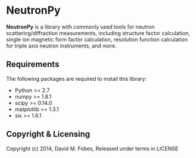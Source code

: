 # NeutronPy

**NeutronPy** is a library with commonly used tools for neutron scattering/diffraction measurements, including structure factor calculation, single ion magnetic form factor calculation, resolution function calculation for triple axis neutron instruments, and more.

## Requirements

The following packages are required to install this library:

* Python >= 2.7
* numpy >= 1.8.1
* scipy >= 0.14.0
* matplotlib >= 1.3.1
* six >= 1.6.1

## Copyright & Licensing

Copyright (c) 2014, David M. Fobes, Released under terms in LICENSE
